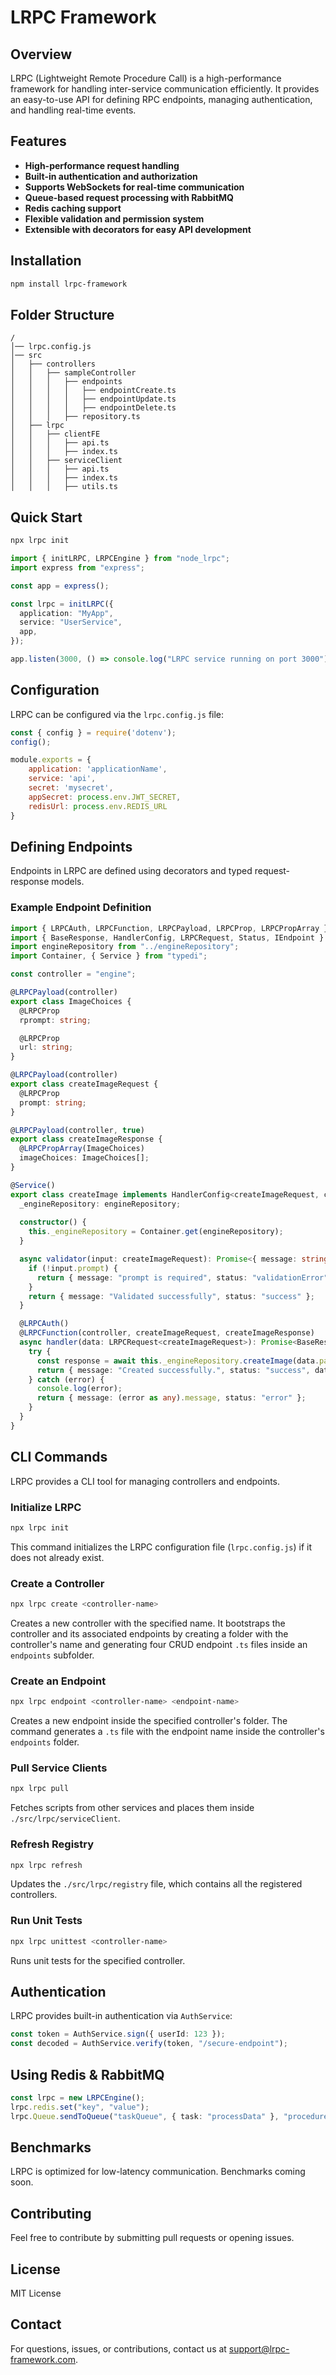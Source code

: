 # LRPC Framework

## Overview
LRPC (Lightweight Remote Procedure Call) is a high-performance framework for handling inter-service communication efficiently. It provides an easy-to-use API for defining RPC endpoints, managing authentication, and handling real-time events.

## Features
- **High-performance request handling**
- **Built-in authentication and authorization**
- **Supports WebSockets for real-time communication**
- **Queue-based request processing with RabbitMQ**
- **Redis caching support**
- **Flexible validation and permission system**
- **Extensible with decorators for easy API development**

## Installation
```sh
npm install lrpc-framework
```

## Folder Structure
```
/ 
│── lrpc.config.js
│── src
│   ├── controllers
│   │   ├── sampleController
│   │   │   ├── endpoints
│   │   │   │   ├── endpointCreate.ts
│   │   │   │   ├── endpointUpdate.ts
│   │   │   │   ├── endpointDelete.ts
│   │   │   ├── repository.ts
│   ├── lrpc
│   │   ├── clientFE
│   │   │   ├── api.ts
│   │   │   ├── index.ts
│   │   ├── serviceClient
│   │   │   ├── api.ts
│   │   │   ├── index.ts
│   │   │   ├── utils.ts
```

## Quick Start
```sh
npx lrpc init
```

```typescript
import { initLRPC, LRPCEngine } from "node_lrpc";
import express from "express";

const app = express();

const lrpc = initLRPC({
  application: "MyApp",
  service: "UserService",
  app,
});

app.listen(3000, () => console.log("LRPC service running on port 3000"));
```

## Configuration
LRPC can be configured via the `lrpc.config.js` file:
```javascript
const { config } = require('dotenv');
config();

module.exports = {
    application: 'applicationName',
    service: 'api',
    secret: 'mysecret',
    appSecret: process.env.JWT_SECRET,
    redisUrl: process.env.REDIS_URL
}
```

## Defining Endpoints
Endpoints in LRPC are defined using decorators and typed request-response models.

### Example Endpoint Definition
```typescript
import { LRPCAuth, LRPCFunction, LRPCPayload, LRPCProp, LRPCPropArray } from "node_lrpc";
import { BaseResponse, HandlerConfig, LRPCRequest, Status, IEndpoint } from "node_lrpc";
import engineRepository from "../engineRepository";
import Container, { Service } from "typedi";

const controller = "engine";

@LRPCPayload(controller)
export class ImageChoices {
  @LRPCProp
  rprompt: string;

  @LRPCProp
  url: string;
}

@LRPCPayload(controller)
export class createImageRequest {
  @LRPCProp
  prompt: string;
}

@LRPCPayload(controller, true)
export class createImageResponse {
  @LRPCPropArray(ImageChoices)
  imageChoices: ImageChoices[];
}

@Service()
export class createImage implements HandlerConfig<createImageRequest, createImageResponse> {
  _engineRepository: engineRepository;
  
  constructor() {
    this._engineRepository = Container.get(engineRepository);
  }

  async validator(input: createImageRequest): Promise<{ message: string; status: Status }> {
    if (!input.prompt) {
      return { message: "prompt is required", status: "validationError" };
    }
    return { message: "Validated successfully", status: "success" };
  }

  @LRPCAuth()
  @LRPCFunction(controller, createImageRequest, createImageResponse)
  async handler(data: LRPCRequest<createImageRequest>): Promise<BaseResponse<createImageResponse>> {
    try {
      const response = await this._engineRepository.createImage(data.payload);
      return { message: "Created successfully.", status: "success", data: response };
    } catch (error) {
      console.log(error);
      return { message: (error as any).message, status: "error" };
    }
  }
}
```

## CLI Commands
LRPC provides a CLI tool for managing controllers and endpoints.

### Initialize LRPC
```sh
npx lrpc init
```
This command initializes the LRPC configuration file (`lrpc.config.js`) if it does not already exist.

### Create a Controller
```sh
npx lrpc create <controller-name>
```
Creates a new controller with the specified name. It bootstraps the controller and its associated endpoints by creating a folder with the controller's name and generating four CRUD endpoint `.ts` files inside an `endpoints` subfolder.

### Create an Endpoint
```sh
npx lrpc endpoint <controller-name> <endpoint-name>
```
Creates a new endpoint inside the specified controller's folder. The command generates a `.ts` file with the endpoint name inside the controller's `endpoints` folder.

### Pull Service Clients
```sh
npx lrpc pull
```
Fetches scripts from other services and places them inside `./src/lrpc/serviceClient`.

### Refresh Registry
```sh
npx lrpc refresh
```
Updates the `./src/lrpc/registry` file, which contains all the registered controllers.

### Run Unit Tests
```sh
npx lrpc unittest <controller-name>
```
Runs unit tests for the specified controller.

## Authentication
LRPC provides built-in authentication via `AuthService`:
```typescript
const token = AuthService.sign({ userId: 123 });
const decoded = AuthService.verify(token, "/secure-endpoint");
```

## Using Redis & RabbitMQ
```typescript
const lrpc = new LRPCEngine();
lrpc.redis.set("key", "value");
lrpc.Queue.sendToQueue("taskQueue", { task: "processData" }, "procedureName");
```

## Benchmarks
LRPC is optimized for low-latency communication. Benchmarks coming soon.

## Contributing
Feel free to contribute by submitting pull requests or opening issues.

## License
MIT License

## Contact
For questions, issues, or contributions, contact us at support@lrpc-framework.com.

